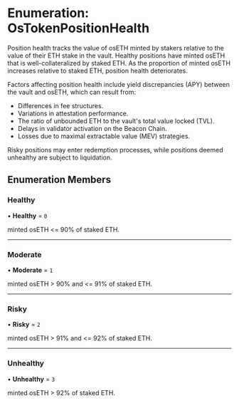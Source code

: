 # Enumeration: OsTokenPositionHealth

Position health tracks the value of osETH minted by stakers relative to the value of their ETH stake in the vault.
Healthy positions have minted osETH that is well-collateralized by staked ETH. As the proportion of minted osETH
increases relative to staked ETH, position health deteriorates.

Factors affecting position health include yield discrepancies (APY) between the vault and osETH, which can result
from:
- Differences in fee structures.
- Variations in attestation performance.
- The ratio of unbounded ETH to the vault's total value locked (TVL).
- Delays in validator activation on the Beacon Chain.
- Losses due to maximal extractable value (MEV) strategies.

Risky positions may enter redemption processes, while positions deemed unhealthy are subject to liquidation.

## Enumeration Members

### Healthy

• **Healthy** = ``0``

minted osETH <= 90% of staked ETH.

___

### Moderate

• **Moderate** = ``1``

minted osETH > 90% and <= 91% of staked ETH.

___

### Risky

• **Risky** = ``2``

minted osETH > 91% and <= 92% of staked ETH.

___

### Unhealthy

• **Unhealthy** = ``3``

minted osETH > 92% of staked ETH.
